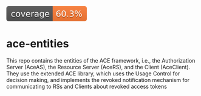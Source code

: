 [![coverage](https://raw.githubusercontent.com/sifis-home/ace-entities/gh-pages/reports/jacoco.svg 'Code Coverage')](https://sifis-home.github.io/ace-entities/reports/index.html)

# ace-entities
This repo contains the entities of the ACE framework, i.e., the Authorization Server (AceAS), the Resource Server (AceRS), and the Client (AceClient). They use the extended ACE library, which uses the Usage Control for decision making, and implements the revoked notification mechanism for communicating to RSs and Clients about revoked access tokens
